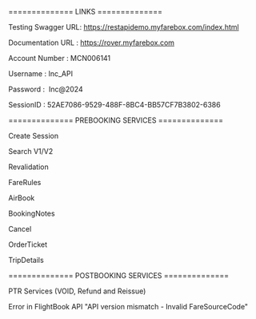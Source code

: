 ============== LINKS ==============

Testing Swagger URL: https://restapidemo.myfarebox.com/index.html

Documentation URL : https://rover.myfarebox.com

Account Number : MCN006141

Username : Inc_API

Password : ⁠ Inc@2024

SessionID : 52AE7086-9529-488F-8BC4-BB57CF7B3802-6386

============== PREBOOKING SERVICES ==============

Create Session

Search V1/V2

Revalidation

FareRules

AirBook

BookingNotes

Cancel

OrderTicket

TripDetails

============== POSTBOOKING SERVICES ==============

PTR Services (VOID, Refund and Reissue)

<!-- ERROR MESSAGE -->

Error in FlightBook API "API version mismatch - Invalid FareSourceCode"
